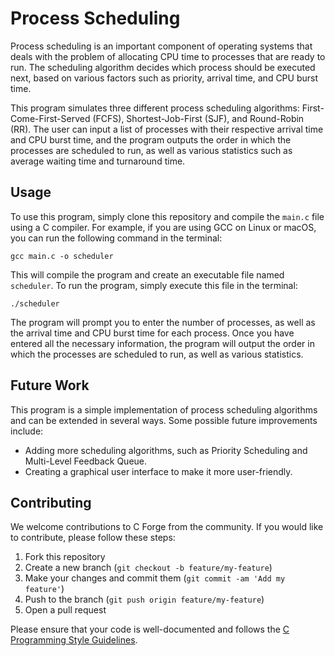 # Process Scheduling

Process scheduling is an important component of operating systems that deals with the problem of allocating CPU time to processes that are ready to run. The scheduling algorithm decides which process should be executed next, based on various factors such as priority, arrival time, and CPU burst time.

This program simulates three different process scheduling algorithms: First-Come-First-Served (FCFS), Shortest-Job-First (SJF), and Round-Robin (RR). The user can input a list of processes with their respective arrival time and CPU burst time, and the program outputs the order in which the processes are scheduled to run, as well as various statistics such as average waiting time and turnaround time.

## Usage

To use this program, simply clone this repository and compile the `main.c` file using a C compiler. For example, if you are using GCC on Linux or macOS, you can run the following command in the terminal:

```shell
gcc main.c -o scheduler
```

This will compile the program and create an executable file named `scheduler`. To run the program, simply execute this file in the terminal:

```shell
./scheduler
```

The program will prompt you to enter the number of processes, as well as the arrival time and CPU burst time for each process. Once you have entered all the necessary information, the program will output the order in which the processes are scheduled to run, as well as various statistics.

## Future Work

This program is a simple implementation of process scheduling algorithms and can be extended in several ways. Some possible future improvements include:

- Adding more scheduling algorithms, such as Priority Scheduling and Multi-Level Feedback Queue.
- Creating a graphical user interface to make it more user-friendly.

## Contributing

We welcome contributions to C Forge from the community. If you would like to contribute, please follow these steps:

1. Fork this repository
2. Create a new branch (`git checkout -b feature/my-feature`)
3. Make your changes and commit them (`git commit -am 'Add my feature'`)
4. Push to the branch (`git push origin feature/my-feature`)
5. Open a pull request

Please ensure that your code is well-documented and follows the [C Programming Style Guidelines](https://users.ece.cmu.edu/~eno/coding/CCodingStandard.html).
